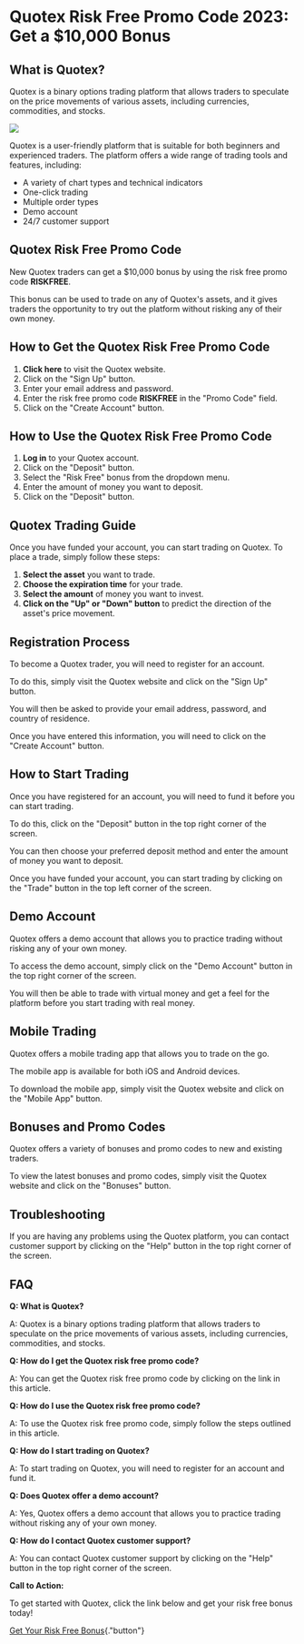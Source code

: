 # Quotex Risk Free Promo Code 2023: Get a \$10,000 Bonus

## What is Quotex?

Quotex is a binary options trading platform that allows traders to
speculate on the price movements of various assets, including
currencies, commodities, and stocks.

[![](https://static.quotex.io/files/4_en/300_250.jpg)](https://traff.sbs/brokerqxlid)

Quotex is a user-friendly platform that is suitable for both beginners
and experienced traders. The platform offers a wide range of trading
tools and features, including:

-   A variety of chart types and technical indicators
-   One-click trading
-   Multiple order types
-   Demo account
-   24/7 customer support

## Quotex Risk Free Promo Code

New Quotex traders can get a \$10,000 bonus by using the risk free promo
code **RISKFREE**.

This bonus can be used to trade on any of Quotex\'s assets, and it gives
traders the opportunity to try out the platform without risking any of
their own money.

## How to Get the Quotex Risk Free Promo Code

1.  **Click here** to visit the Quotex website.
2.  Click on the "Sign Up" button.
3.  Enter your email address and password.
4.  Enter the risk free promo code **RISKFREE** in the "Promo
    Code" field.
5.  Click on the "Create Account" button.

## How to Use the Quotex Risk Free Promo Code

1.  **Log in** to your Quotex account.
2.  Click on the "Deposit" button.
3.  Select the "Risk Free" bonus from the dropdown menu.
4.  Enter the amount of money you want to deposit.
5.  Click on the "Deposit" button.

## Quotex Trading Guide

Once you have funded your account, you can start trading on Quotex. To
place a trade, simply follow these steps:

1.  **Select the asset** you want to trade.
2.  **Choose the expiration time** for your trade.
3.  **Select the amount** of money you want to invest.
4.  **Click on the "Up" or "Down" button** to predict the
    direction of the asset\'s price movement.

## Registration Process

To become a Quotex trader, you will need to register for an account.

To do this, simply visit the Quotex website and click on the "Sign
Up" button.

You will then be asked to provide your email address, password, and
country of residence.

Once you have entered this information, you will need to click on the
"Create Account" button.

## How to Start Trading

Once you have registered for an account, you will need to fund it before
you can start trading.

To do this, click on the "Deposit" button in the top right corner
of the screen.

You can then choose your preferred deposit method and enter the amount
of money you want to deposit.

Once you have funded your account, you can start trading by clicking on
the "Trade" button in the top left corner of the screen.

## Demo Account

Quotex offers a demo account that allows you to practice trading without
risking any of your own money.

To access the demo account, simply click on the "Demo Account"
button in the top right corner of the screen.

You will then be able to trade with virtual money and get a feel for the
platform before you start trading with real money.

## Mobile Trading

Quotex offers a mobile trading app that allows you to trade on the go.

The mobile app is available for both iOS and Android devices.

To download the mobile app, simply visit the Quotex website and click on
the "Mobile App" button.

## Bonuses and Promo Codes

Quotex offers a variety of bonuses and promo codes to new and existing
traders.

To view the latest bonuses and promo codes, simply visit the Quotex
website and click on the "Bonuses" button.

## Troubleshooting

If you are having any problems using the Quotex platform, you can
contact customer support by clicking on the "Help" button in the
top right corner of the screen.

## FAQ

**Q: What is Quotex?**

A: Quotex is a binary options trading platform that allows traders to
speculate on the price movements of various assets, including
currencies, commodities, and stocks.

**Q: How do I get the Quotex risk free promo code?**

A: You can get the Quotex risk free promo code by clicking on the link
in this article.

**Q: How do I use the Quotex risk free promo code?**

A: To use the Quotex risk free promo code, simply follow the steps
outlined in this article.

**Q: How do I start trading on Quotex?**

A: To start trading on Quotex, you will need to register for an account
and fund it.

**Q: Does Quotex offer a demo account?**

A: Yes, Quotex offers a demo account that allows you to practice trading
without risking any of your own money.

**Q: How do I contact Quotex customer support?**

A: You can contact Quotex customer support by clicking on the
"Help" button in the top right corner of the screen.

**Call to Action:**

To get started with Quotex, click the link below and get your risk free
bonus today!

[Get Your Risk Free
Bonus](\%22https://traff.sbs/brokerqxsignup\%22){."button"}


